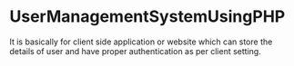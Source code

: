 # UserManagementSystemUsingPHP
It is basically for client side application or website which can store the details of user and have proper authentication as per client setting.
